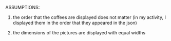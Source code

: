  ASSUMPTIONS:

 1) the order that the coffees are displayed does not matter (in my activity, I displayed them in the order that they appeared in the json)

 2) the dimensions of the pictures are displayed with equal widths

